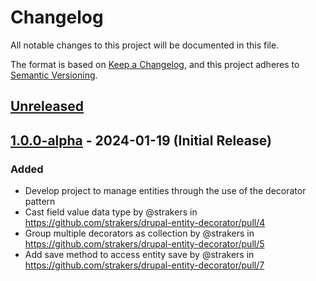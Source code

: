 # Changelog

All notable changes to this project will be documented in this file.

The format is based on [Keep a Changelog](https://keepachangelog.com/en/1.0.0/),
and this project adheres to [Semantic Versioning](https://semver.org/spec/v2.0.0.html).

## [Unreleased]

## [1.0.0-alpha] - 2024-01-19 (Initial Release)

### Added

* Develop project to manage entities through the use of the decorator pattern
* Cast field value data type by @strakers in https://github.com/strakers/drupal-entity-decorator/pull/4
* Group multiple decorators as collection by @strakers in https://github.com/strakers/drupal-entity-decorator/pull/5
* Add save method to access entity save by @strakers in https://github.com/strakers/drupal-entity-decorator/pull/7


[unreleased]: https://github.com/strakers/drupal-entity-decorator/compare/v1.0.0-alpha...HEAD
[1.0.0-alpha]: https://github.com/strakers/drupal-entity-decorator/releases/tag/v1.0.0-alpha